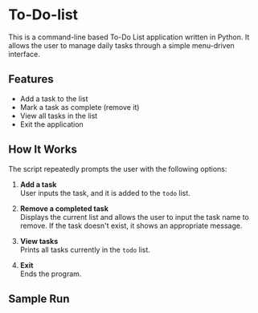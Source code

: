 # To-Do-list

This is a command-line based To-Do List application written in Python. It allows the user to manage daily tasks through a simple menu-driven interface.

## Features

- Add a task to the list
- Mark a task as complete (remove it)
- View all tasks in the list
- Exit the application

## How It Works

The script repeatedly prompts the user with the following options:

1. **Add a task**  
   User inputs the task, and it is added to the `todo` list.

2. **Remove a completed task**  
   Displays the current list and allows the user to input the task name to remove. If the task doesn't exist, it shows an appropriate message.

3. **View tasks**  
   Prints all tasks currently in the `todo` list.

4. **Exit**  
   Ends the program.

## Sample Run

